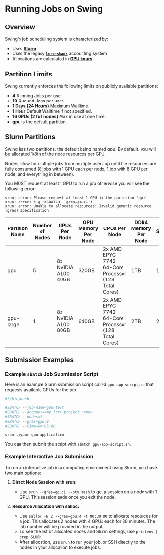 # Running Jobs on Swing

## Overview

Swing's job scheduling system is characterized by:

- Uses [**Slurm**](../running-jobs-at-lcrc/slurm-clusters.md)
- Uses the legacy [**`lcrc-sbank`**](../allocation-management/lcrc-sbank-allocation-accounting-system.md) accounting system
- Allocations are calculated in [**GPU hours**](../allocation-management/allocations.md#gpu-hours-swing-cluster)

## Partition Limits

Swing currently enforces the following limits on publicly available partitions:

- **4** Running Jobs per user.
- **10** Queued Jobs per user.
- **1 Days (24 Hours)** Maximum Walltime.
- **1 Hour** Default Walltime if not specified.
- **16 GPUs (2 full nodes)** Max in use at one time.
- **gpu** is the default partition.

## Slurm Partitions

Swing has two partitions, the default being named gpu. By default, you will be allocated 1/8th of the node resources per GPU.

Nodes allow for multiple jobs from multiple users up until the resources are fully consumed (8 jobs with 1 GPU each per node, 1 job with 8 GPU per node, and everything in between).

You MUST request at least 1 GPU to run a job otherwise you will see the following error:

```
srun: error: Please request at least 1 GPU in the partition 'gpu'
srun: error: e.g '#SBATCH --gres=gpu:1')
srun: error: Unable to allocate resources: Invalid generic resource (gres) specification
```

| Partition Name | Number of Nodes | GPUs Per Node | GPU Memory Per Node | CPUs Per Node | DDR4 Memory Per Node | Local Scratch Disk | Operating System |
| -------------- | --------------- | ------------- | ------------------- | ------------- | -------------------- | ------------------ | ---------------- |
| gpu | 5 | 8x NVIDIA A100 40GB | 320GB | 2x AMD EPYC 7742 64-Core Processor (128 Total Cores) | 1TB | 14TB | Ubuntu 20.04.2 LTS |
| gpu-large | 1 | 8x NVIDIA A100 80GB | 640GB | 2x AMD EPYC 7742 64-Core Processor (128 Total Cores) | 2TB | 28TB | Ubuntu 20.04.2 LTS |

## Submission Examples

### Example `sbatch` Job Submission Script

Here is an example Slurm submission script called `gpu-app-script.sh` that requests available GPUs for the job.

```bash
#!/bin/bash

#SBATCH --job-name=gpu-test
#SBATCH --account=<my_lcrc_project_name>
#SBATCH --nodes=2
#SBATCH --gres=gpu:8
#SBATCH --time=00:05:00

srun ./your-gpu-application
```

You can then submit the script with `sbatch gpu-app-script.sh`.

### Example Interactive Job Submission

To run an interactive job in a computing environment using Slurm, you have two main options:

1. **Direct Node Session with srun:**
    - Use `srun --gres=gpu:1 --pty bash` to get a session on a node with 1 GPU. This session ends once you exit the node.

2. **Resource Allocation with salloc:**
    - Use `salloc -N 2 --gres=gpu:4 -t 00:30:00` to allocate resources for a job. This allocates 2 nodes with 4 GPUs each for 30 minutes. The job number will be provided in the output.
    - To see the list of allocated nodes and Slurm settings, use `printenv | grep SLURM`.
    - After allocation, use `srun` to run your job, or SSH directly to the nodes in your allocation to execute jobs.